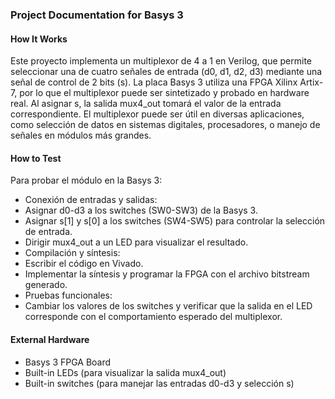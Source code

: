 ### Project Documentation for Basys 3

#### How It Works

Este proyecto implementa un multiplexor de 4 a 1 en Verilog, que permite seleccionar una de cuatro señales de entrada (d0, d1, d2, d3) mediante una señal de control de 2 bits (s).
La placa Basys 3 utiliza una FPGA Xilinx Artix-7, por lo que el multiplexor puede ser sintetizado y probado en hardware real. Al asignar s, la salida mux4_out tomará el valor de la entrada correspondiente.
El multiplexor puede ser útil en diversas aplicaciones, como selección de datos en sistemas digitales, procesadores, o manejo de señales en módulos más grandes.
#### How to Test
Para probar el módulo en la Basys 3:
- Conexión de entradas y salidas:
- Asignar d0-d3 a los switches (SW0-SW3) de la Basys 3.
- Asignar s[1] y s[0] a los switches (SW4-SW5) para controlar la selección de entrada.
- Dirigir mux4_out a un LED para visualizar el resultado.
- Compilación y síntesis:
- Escribir el código en Vivado.
- Implementar la síntesis y programar la FPGA con el archivo bitstream generado.
- Pruebas funcionales:
- Cambiar los valores de los switches y verificar que la salida en el LED corresponde con el comportamiento esperado del multiplexor.
#### External Hardware
- Basys 3 FPGA Board
- Built-in LEDs (para visualizar la salida mux4_out)
- Built-in switches (para manejar las entradas d0-d3 y selección s)
